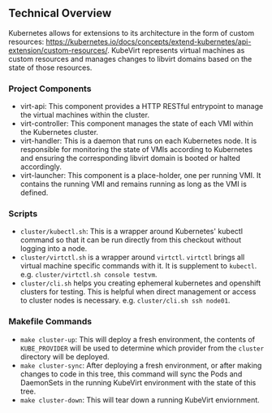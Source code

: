 ## Technical Overview

Kubernetes allows for extensions to its architecture in the form of custom
resources: <https://kubernetes.io/docs/concepts/extend-kubernetes/api-extension/custom-resources/>.
KubeVirt represents virtual machines as custom resources and manages changes
to libvirt domains based on the state of those resources.

### Project Components

 * virt-api: This component provides a HTTP RESTful entrypoint to manage
   the virtual machines within the cluster.
 * virt-controller: This component manages the state of each VMI within the
   Kubernetes cluster.
 * virt-handler: This is a daemon that runs on each Kubernetes node. It is
   responsible for monitoring the state of VMIs according to Kubernetes and
   ensuring the corresponding libvirt domain is booted or halted accordingly.
 * virt-launcher: This component is a place-holder, one per running VMI. It
   contains the running VMI and remains running as long as the VMI is defined.

### Scripts

 * `cluster/kubectl.sh`: This is a wrapper around Kubernetes' kubectl command so
   that it can be run directly from this checkout without logging into a node.
 * `cluster/virtctl.sh` is a wrapper around `virtctl`. `virtctl` brings all
   virtual machine specific commands with it. It is supplement to `kubectl`.
   e.g. `cluster/virtctl.sh console testvm`.
 * `cluster/cli.sh` helps you creating ephemeral kubernetes and openshift
   clusters for testing. This is helpful when direct management or access to
   cluster nodes is necessary. e.g. `cluster/cli.sh ssh node01`.

### Makefile Commands

 * `make cluster-up`: This will deploy a fresh environment, the contents of
   `KUBE_PROVIDER` will be used to determine which provider from the `cluster`
   directory will be deployed.
 * `make cluster-sync`: After deploying a fresh environment, or after making
   changes to code in this tree, this command will sync the Pods and DaemonSets
   in the running KubeVirt environment with the state of this tree.
 * `make cluster-down`: This will tear down a running KubeVirt enviornment.
